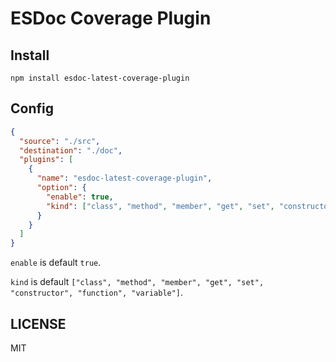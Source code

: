 # ESDoc Coverage Plugin
## Install
```
npm install esdoc-latest-coverage-plugin
```

## Config
```json
{
  "source": "./src",
  "destination": "./doc",
  "plugins": [
    {
      "name": "esdoc-latest-coverage-plugin", 
      "option": {
        "enable": true,
        "kind": ["class", "method", "member", "get", "set", "constructor", "function", "variable"]
      }
    }
  ]
}
```

`enable` is default `true`.

`kind` is default `["class", "method", "member", "get", "set", "constructor", "function", "variable"]`.

## LICENSE
MIT

